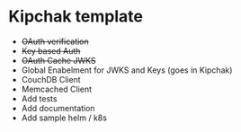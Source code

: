 # Kipchak template

* ~~OAuth verification~~
* ~~Key based Auth~~
* ~~OAuth Cache JWKS~~
* Global Enabelment for JWKS and Keys (goes in Kipchak) 
* CouchDB Client
* Memcached Client
* Add tests
* Add documentation
* Add sample helm / k8s

